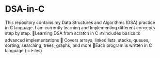 # DSA-in-C
This repository contains my Data Structures and Algorithms (DSA) practice in C language.
I am currently learning and Implementing different concepts step by step.
🚀Learning DSA from scratch in C
✍️includes basics to advanced implementations 
📂 Covers arrays, linked lists, stacks, queues, sorting, searching, trees, graphs, and more
📝Each program is written in C language (.c Files)
